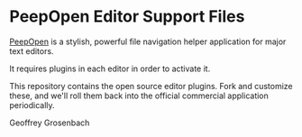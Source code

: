 PeepOpen Editor Support Files
=============================

[PeepOpen](http://peepcode.com/products/peepopen) is a stylish, powerful file navigation helper application for major text editors.

It requires plugins in each editor in order to activate it.

This repository contains the open source editor plugins. Fork and customize these, and we'll roll them back into the official commercial application periodically.


Geoffrey Grosenbach

